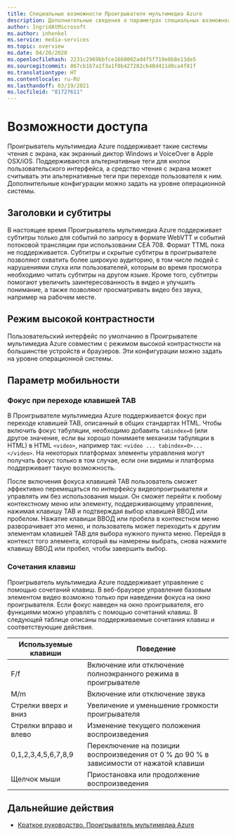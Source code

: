 ```yaml
---
title: Специальные возможности Проигрывателя мультимедиа Azure
description: Дополнительные сведения о параметрах специальных возможностей для Проигрывателя мультимедиа Azure.
author: IngridAtMicrosoft
ms.author: inhenkel
ms.service: media-services
ms.topic: overview
ms.date: 04/20/2020
ms.openlocfilehash: 2231c2969bbfce1668002ad4f5f719e0b8e13de5
ms.sourcegitcommit: 867cb1b7a1f3a1f0b427282c648d411d0ca4f81f
ms.translationtype: HT
ms.contentlocale: ru-RU
ms.lasthandoff: 03/19/2021
ms.locfileid: "81727611"
---
```

# <a name="accessibility"></a>Возможности доступа #

Проигрыватель мультимедиа Azure поддерживает такие системы чтения с экрана, как экранный диктор Windows и VoiceOver в Apple OSX/iOS. Поддерживаются альтернативные теги для кнопок пользовательского интерфейса, а средство чтения с экрана может считывать эти альтернативные теги при переходе пользователя к ним. Дополнительные конфигурации можно задать на уровне операционной системы.

## <a name="captions-and-subtitles"></a>Заголовки и субтитры ##

В настоящее время Проигрыватель мультимедиа Azure поддерживает субтитры только для событий по запросу в формате WebVTT и событий потоковой трансляции при использовании CEA 708. Формат TTML пока не поддерживается. Субтитры и скрытые субтитры в проигрывателе позволяют охватить более широкую аудиторию, в том числе людей с нарушениями слуха или пользователей, которым во время просмотра необходимо читать субтитры на другом языке. Кроме того, субтитры помогают увеличить заинтересованность в видео и улучшить понимание, а также позволяют просматривать видео без звука, например на рабочем месте.  

## <a name="high-contrast-mode"></a>Режим высокой контрастности ##

Пользовательский интерфейс по умолчанию в Проигрывателе мультимедиа Azure совместим с режимом высокой контрастности на большинстве устройств и браузеров. Эти конфигурации можно задать на уровне операционной системы.

## <a name="mobility-options"></a>Параметр мобильности ##

### <a name="tabbing-focus"></a>Фокус при переходе клавишей TAB ###

В Проигрывателе мультимедиа Azure поддерживается фокус при переходе клавишей TAB, описанный в общих стандартах HTML. Чтобы включить фокус табуляции, необходимо добавить `tabindex=0` (или другое значение, если вы хорошо понимаете механизм табуляции в HTML) в HTML `<video>`, например так: `<video ... tabindex=0>...</video>`. На некоторых платформах элементы управления могут получать фокус только в том случае, если они видимы и платформа поддерживает такую возможность.

После включения фокуса клавишей TAB пользователь сможет эффективно перемещаться по интерфейсу видеопроигрывателя и управлять им без использования мыши. Он сможет перейти к любому контекстному меню или элементу, поддерживающему управление, нажимая клавишу TAB и подтверждая выбор клавишей ВВОД или пробелом. Нажатие клавиши ВВОД или пробела в контекстном меню разворачивает это меню, и пользователь может переходить к другим элементам клавишей TAB для выбора нужного пункта меню. Перейдя в контекст того элемента, который вы намерены выбрать, снова нажмите клавишу ВВОД или пробел, чтобы завершить выбор.

### <a name="hotkeys"></a>Сочетания клавиш ###

Проигрыватель мультимедиа Azure поддерживает управление с помощью сочетаний клавиш. В веб-браузере управление базовым элементом видео возможно только при наведении фокуса на окно проигрывателя. Если фокус наведен на окно проигрывателя, его функциями можно управлять с помощью сочетаний клавиш.  В следующей таблице описаны поддерживаемые сочетания клавиш и соответствующие действия.

| Используемые клавиши              | Поведение                                                                |
|----------------------|-------------------------------------------------------------------------|
| F/f                  | Включение или отключение полноэкранного режима в проигрывателе                                  |
| M/m                  | Включение или отключение звука                                          |
| Стрелки вверх и вниз    | Увеличение и уменьшение громкости проигрывателя                                    |
| Стрелки вправо и влево | Изменение текущего положения воспроизведения                                  |
| 0,1,2,3,4,5,6,7,8,9  | Переключение на позиции воспроизведения от 0 % до 90 % в зависимости от нажатой клавиши |
| Щелчок мыши         | Приостановка или продолжение воспроизведения                                                   |

## <a name="next-steps"></a>Дальнейшие действия

<!---Some context for the following links goes here--->
- [Краткое руководство. Проигрыватель мультимедиа Azure](azure-media-player-quickstart.md)